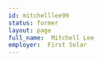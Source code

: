 ```yaml
---
id: mitchelllee99
status: former
layout: page
full_name:  Mitchell Lee
employer:  First Solar
---
```

